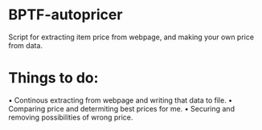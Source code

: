 # BPTF-autopricer

Script for extracting item price from webpage, and making your own price from data.

# Things to do:

• Continous extracting from webpage and writing that data to file.
• Comparing price and determiting best prices for me.
• Securing and removing possibilities of wrong price.
